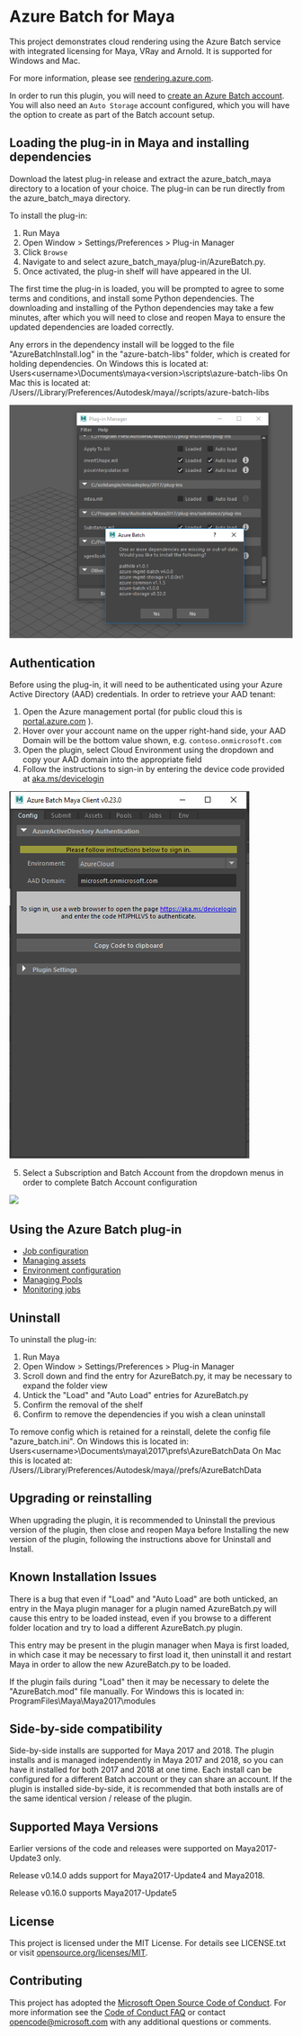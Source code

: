 # Azure Batch for Maya

This project demonstrates cloud rendering using the Azure Batch service with integrated licensing for Maya, VRay and Arnold. It is supported for Windows and Mac.

For more information, please see [rendering.azure.com](https://rendering.azure.com).

In order to run this plugin, you will need to [create an Azure Batch account](https://docs.microsoft.com/azure/batch/batch-account-create-portal).
You will also need an `Auto Storage` account configured, which you will have the option to create as part of the Batch account setup.


## Loading the plug-in in Maya and installing dependencies

Download the latest plug-in release and extract the azure_batch_maya directory to a location of your choice.
The plug-in can be run directly from the azure_batch_maya directory.

To install the plug-in:

1. Run Maya
2. Open Window > Settings/Preferences > Plug-in Manager
3. Click `Browse`
5. Navigate to and select azure_batch_maya/plug-in/AzureBatch.py.
6. Once activated, the plug-in shelf will have appeared in the UI.

The first time the plug-in is loaded, you will be prompted to agree to some terms and conditions, and install some Python dependencies.
The downloading and installing of the Python dependencies may take a few minutes, after which you will need to close and reopen Maya to
ensure the updated dependencies are loaded correctly.

Any errors in the dependency install will be logged to the file "AzureBatchInstall.log" in the "azure-batch-libs" folder, which is created for holding dependencies. 
On Windows this is located at: Users\<username>\Documents\maya\<version>\scripts\azure-batch-libs
On Mac this is located at: /Users/<username>/Library/Preferences/Autodesk/maya/<version>/scripts/azure-batch-libs


![](./docs/images/install_dependencies.png)


## Authentication

Before using the plug-in, it will need to be authenticated using your Azure Active Directory (AAD) credentials.
In order to retrieve your AAD tenant:

1. Open the Azure management portal (for public cloud this is [portal.azure.com](https://portal.azure.com) ).
2. Hover over your account name on the upper right-hand side, your AAD Domain will be the bottom value shown, e.g. `contoso.onmicrosoft.com`
3. Open the plugin, select Cloud Environment using the dropdown and copy your AAD domain into the appropriate field
4. Follow the instructions to sign-in by entering the device code provided at [aka.ms/devicelogin](https://aka.ms/devicelogin)

![](./docs/images/authentication.png)

5. Select a Subscription and Batch Account from the dropdown menus in order to complete Batch Account configuration

![](./docs/images/accountConfiguration.png)

## Using the Azure Batch plug-in

- [Job configuration](./docs/submitting_jobs.md#job-configuration)
- [Managing assets](./docs/submitting_jobs.md#managing-assets)
- [Environment configuration](./docs/submitting_jobs.md#environment-configuration)
- [Managing Pools](./docs/submitting_jobs.md#managing-pools)
- [Monitoring jobs](./docs/submitting_jobs.md#monitoring-jobs)


## Uninstall

To uninstall the plug-in:

1. Run Maya
2. Open Window > Settings/Preferences > Plug-in Manager
3. Scroll down and find the entry for AzureBatch.py, it may be necessary to expand the folder view
4. Untick the "Load" and "Auto Load" entries for AzureBatch.py
5. Confirm the removal of the shelf 
6. Confirm to remove the dependencies if you wish a clean uninstall

To remove config which is retained for a reinstall, delete the config file "azure_batch.ini". 
On Windows this is located in: Users\<username>\Documents\maya\2017\prefs\AzureBatchData
On Mac this is located at: /Users/<username>/Library/Preferences/Autodesk/maya/<version>/prefs/AzureBatchData

##  Upgrading or reinstalling

When upgrading the plugin, it is recommended to Uninstall the previous version of the plugin, then close and reopen Maya before Installing the new version of the plugin, following the instructions above for Uninstall and Install.

##  Known Installation Issues
There is a bug that even if "Load" and "Auto Load" are both unticked, an entry in the Maya plugin manager for a plugin named AzureBatch.py will cause this entry to be loaded instead, even if you browse to a different folder location and try to load a different AzureBatch.py plugin. 

This entry may be present in the plugin manager when Maya is first loaded, in which case it may be necessary to first load it, then uninstall it and restart Maya in order to allow the new AzureBatch.py to be loaded. 

If the plugin fails during "Load" then it may be necessary to delete the "AzureBatch.mod" file manually. For Windows this is located in:
ProgramFiles\Maya\Maya2017\modules

##  Side-by-side compatibility

Side-by-side installs are supported for Maya 2017 and 2018. The plugin installs and is managed independently in Maya 2017 and 2018, so you can have it installed for both 2017 and 2018 at one time. Each install can be configured for a different Batch account or they can share an account. If the plugin is installed side-by-side, it is recommended that both installs are of the same identical version / release of the plugin.

## Supported Maya Versions
Earlier versions of the code and releases were supported on Maya2017-Update3 only. 

Release v0.14.0 adds support for Maya2017-Update4 and Maya2018.

Release v0.16.0 supports Maya2017-Update5

## License

This project is licensed under the MIT License.
For details see LICENSE.txt or visit [opensource.org/licenses/MIT](http://opensource.org/licenses/MIT).


## Contributing

This project has adopted the [Microsoft Open Source Code of Conduct](https://opensource.microsoft.com/codeofconduct/). 
For more information see the [Code of Conduct FAQ](https://opensource.microsoft.com/codeofconduct/faq/) or contact [opencode@microsoft.com](mailto:opencode@microsoft.com) 
with any additional questions or comments.
